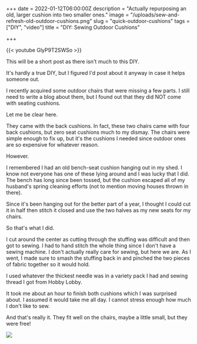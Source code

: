 +++
date = 2022-01-12T06:00:00Z
description = "Actually repurposing an old, larger cushion into two smaller ones."
image = "/uploads/sew-and-refresh-old-outdoor-cushions.png"
slug = "quick-outdoor-cushions"
tags = ["DIY", "video"]
title = "DIY: Sewing Outdoor Cushions"

+++

{{< youtube GlyP9T2SWSo >}}

This will be a short post as there isn't much to this DIY.

It's hardly a true DIY, but I figured I'd post about it anyway in case it helps someone out.

I recently acquired some outdoor chairs that were missing a few parts. I still need to write a blog about them, but I found out that they did NOT come with seating cushions.

Let me be clear here.

They came with the back cushions. In fact, these two chairs came with four back cushions, but zero seat cushions much to my dismay. The chairs were simple enough to fix up, but it's the cushions I needed since outdoor ones are so expensive for whatever reason.

However.

I remembered I had an old bench-seat cushion hanging out in my shed. I know not everyone has one of these lying around and I was lucky that I did. The bench has long since been tossed, but the cushion escaped all of my husband's spring cleaning efforts (not to mention moving houses thrown in there).

Since it's been hanging out for the better part of a year, I thought I could cut it in half then stitch it closed and use the two halves as my new seats for my chairs.

So that's what I did.

I cut around the center as cutting through the stuffing was difficult and then got to sewing. I had to hand stitch the whole thing since I don't have a sewing machine. I don't actually really care for sewing, but here we are. As I went, I made sure to smash the stuffing back in and pinched the two pieces of fabric together so it would hold.

I used whatever the thickest needle was in a variety pack I had and sewing thread I got from Hobby Lobby.

It took me about an hour to finish both cushions which I was surprised about. I assumed it would take me all day. I cannot stress enough how much I don't like to sew.

And that's really it. They fit well on the chairs, maybe a little small, but they were free!

![](/uploads/outdoor-setup.jpg)